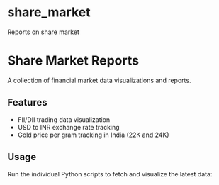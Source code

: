 # share_market
Reports on share market

# Share Market Reports

A collection of financial market data visualizations and reports.

## Features

- FII/DII trading data visualization
- USD to INR exchange rate tracking
- Gold price per gram tracking in India (22K and 24K)

## Usage

Run the individual Python scripts to fetch and visualize the latest data:

